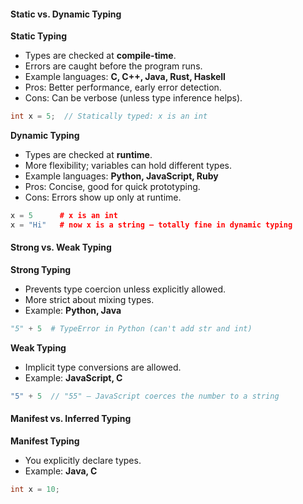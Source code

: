 #### Static vs. Dynamic Typing

**Static Typing**
- Types are checked at **compile-time**.
- Errors are caught before the program runs.
- Example languages: **C, C++, Java, Rust, Haskell**
- Pros: Better performance, early error detection.
- Cons: Can be verbose (unless type inference helps).

```cpp
int x = 5;  // Statically typed: x is an int
```

**Dynamic Typing**
- Types are checked at **runtime**.
- More flexibility; variables can hold different types.
- Example languages: **Python, JavaScript, Ruby**
- Pros: Concise, good for quick prototyping.
- Cons: Errors show up only at runtime.

```cpp
x = 5      # x is an int
x = "Hi"   # now x is a string — totally fine in dynamic typing
```

#### Strong vs. Weak Typing

**Strong Typing**
- Prevents type coercion unless explicitly allowed.
- More strict about mixing types.
- Example: **Python, Java**

```python
"5" + 5  # TypeError in Python (can't add str and int)
```

**Weak Typing**
- Implicit type conversions are allowed.
- Example: **JavaScript, C**
```javascript
"5" + 5  // "55" — JavaScript coerces the number to a string
```


#### Manifest vs. Inferred Typing

**Manifest Typing**
- You explicitly declare types.
- Example: **Java, C**

```cpp
int x = 10;
```


